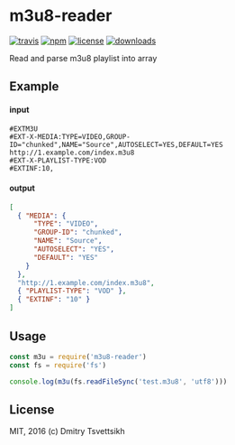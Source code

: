 # m3u8-reader
[![travis](https://travis-ci.org/ReklatsMasters/m3u8-reader.svg)](https://travis-ci.org/ReklatsMasters/m3u8-reader)
[![npm](https://img.shields.io/npm/v/m3u8-reader.svg)](https://npmjs.org/package/m3u8-reader)
[![license](https://img.shields.io/npm/l/m3u8-reader.svg)](https://npmjs.org/package/m3u8-reader)
[![downloads](https://img.shields.io/npm/dm/m3u8-reader.svg)](https://npmjs.org/package/m3u8-reader)

Read and parse m3u8 playlist into array

## Example

#### input
```
#EXTM3U
#EXT-X-MEDIA:TYPE=VIDEO,GROUP-ID="chunked",NAME="Source",AUTOSELECT=YES,DEFAULT=YES
http://1.example.com/index.m3u8
#EXT-X-PLAYLIST-TYPE:VOD
#EXTINF:10,
```

#### output
```json
[
  { "MEDIA": { 
      "TYPE": "VIDEO",
      "GROUP-ID": "chunked",
      "NAME": "Source",
      "AUTOSELECT": "YES",
      "DEFAULT": "YES" 
    }
  },
  "http://1.example.com/index.m3u8",
  { "PLAYLIST-TYPE": "VOD" },
  { "EXTINF": "10" }
]
```

## Usage

```js
const m3u = require('m3u8-reader')
const fs = require('fs')

console.log(m3u(fs.readFileSync('test.m3u8', 'utf8')))
````

## License
MIT, 2016 (c) Dmitry Tsvettsikh